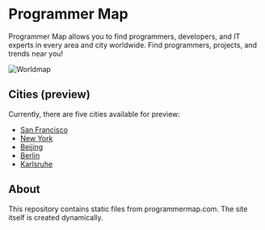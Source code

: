 # Programmer Map
Programmer Map allows you to find programmers, developers, and IT experts in every area and city worldwide. 
Find programmers, projects, and trends near you!

![Worldmap](http://programmermap.com/assets/img/programmermap_worldmap_bw.png)

## Cities (preview)
Currently, there are five cities available for preview:
* [San Francisco](http://programmermap.com/area/san-francisco-ca-usa)
* [New York](http://programmermap.com/area/new-york-ny-usa)
* [Beijing](http://programmermap.com/area/beijing-china)
* [Berlin](http://programmermap.com/area/berlin-germany)
* [Karlsruhe](http://programmermap.com/area/karlsruhe-germany)

## About
This repository contains static files from programmermap.com. The site itself is created dynamically.
